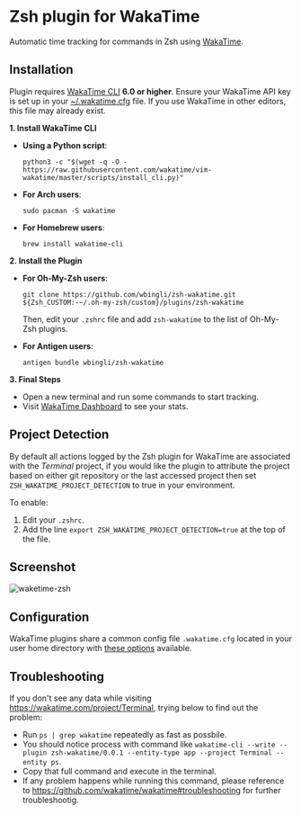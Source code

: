 Zsh plugin for WakaTime
=======================

Automatic time tracking for commands in Zsh using [WakaTime](http://wakatime.com/).


Installation
---

Plugin requires [WakaTime CLI](https://github.com/wakatime/wakatime-cli) **6.0 or higher**.
Ensure your WakaTime API key is set up in your [~/.wakatime.cfg](https://github.com/wakatime/wakatime-cli/blob/develop/USAGE.md) file. If you use WakaTime in other editors, this file may already exist.

**1. Install WakaTime CLI**

- **Using a Python script**:  
  ```
  python3 -c "$(wget -q -O - https://raw.githubusercontent.com/wakatime/vim-wakatime/master/scripts/install_cli.py)"
  ```

- **For Arch users**:  
  ```
  sudo pacman -S wakatime
  ```

- **For Homebrew users**:  
  ```
  brew install wakatime-cli
  ```

**2. Install the Plugin**

- **For Oh-My-Zsh users**:  
  ```
  git clone https://github.com/wbingli/zsh-wakatime.git ${Zsh_CUSTOM:-~/.oh-my-zsh/custom}/plugins/zsh-wakatime
  ```
  Then, edit your `.zshrc` file and add `zsh-wakatime` to the list of Oh-My-Zsh plugins.

- **For Antigen users**:  
  ```
  antigen bundle wbingli/zsh-wakatime
  ```

**3. Final Steps**

- Open a new terminal and run some commands to start tracking.  
- Visit [WakaTime Dashboard](https://wakatime.com/project/Terminal) to see your stats.


Project Detection
---

By default all actions logged by the Zsh plugin for WakaTime are associated with the *Terminal* project, if you would like the plugin to attribute the project based on either git repository or the last accessed project then set `ZSH_WAKATIME_PROJECT_DETECTION` to true in your environment.

To enable:

1. Edit your `.zshrc`.
2. Add the line `export ZSH_WAKATIME_PROJECT_DETECTION=true` at the top of the file.


Screenshot
---

![waketime-zsh](https://www.evernote.com/shard/s46/sh/7a4e4395-b58a-46b7-a2fd-962e37631e68/3eff94b8014f6c3b/res/fff4d1c5-1b44-4e89-a4f6-cdddc19100a1/skitch.png)


Configuration
---

WakaTime plugins share a common config file `.wakatime.cfg` located in your user home directory with [these options](https://github.com/wakatime/wakatime#configuring) available.


Troubleshooting
---

If you don't see any data while visiting https://wakatime.com/project/Terminal, trying below to find out the problem:

 - Run `ps | grep wakatime` repeatedly as fast as possbile.
 - You should notice process with command like `wakatime-cli --write --plugin zsh-wakatime/0.0.1 --entity-type app --project Terminal --entity ps`.
 - Copy that full command and execute in the terminal.
 - If any problem happens while running this command, please reference to https://github.com/wakatime/wakatime#troubleshooting  for further troubleshootig.

